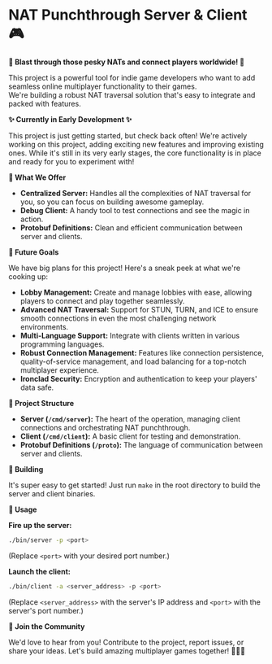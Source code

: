 # NAT Punchthrough Server & Client 🎮

**🚀 Blast through those pesky NATs and connect players worldwide! 🚀**

This project is a powerful tool for indie game developers who want to add seamless online multiplayer functionality to their games.  
We're building a robust NAT traversal solution that's easy to integrate and packed with features.

**✨ Currently in Early Development ✨**

This project is just getting started, but check back often! We're actively working on this project, adding exciting new features and improving existing ones.
While it's still in its very early stages, the core functionality is in place and ready for you to experiment with!

**💪 What We Offer**

* **Centralized Server:**  Handles all the complexities of NAT traversal for you, so you can focus on building awesome gameplay.
* **Debug Client:**  A handy tool to test connections and see the magic in action.
* **Protobuf Definitions:**  Clean and efficient communication between server and clients.

**🔮 Future Goals**

We have big plans for this project! Here's a sneak peek at what we're cooking up:

* **Lobby Management:** Create and manage lobbies with ease, allowing players to connect and play together seamlessly.
* **Advanced NAT Traversal:**  Support for STUN, TURN, and ICE to ensure smooth connections in even the most challenging network environments.
* **Multi-Language Support:**  Integrate with clients written in various programming languages.
* **Robust Connection Management:**  Features like connection persistence, quality-of-service management, and load balancing for a top-notch multiplayer experience.
* **Ironclad Security:**  Encryption and authentication to keep your players' data safe.

**📂 Project Structure**

* **Server (`/cmd/server`):** The heart of the operation, managing client connections and orchestrating NAT punchthrough. 
* **Client (`/cmd/client`):** A basic client for testing and demonstration.
* **Protobuf Definitions (`/proto`):**  The language of communication between server and clients.

**🔨 Building**

It's super easy to get started! Just run `make` in the root directory to build the server and client binaries.

**🚀 Usage**

**Fire up the server:**

```bash
./bin/server -p <port>
```

(Replace `<port>` with your desired port number.)

**Launch the client:**

```bash
./bin/client -a <server_address> -p <port>
```

(Replace `<server_address>` with the server's IP address and `<port>` with the server's port number.)

**🙌 Join the Community**

We'd love to hear from you!  Contribute to the project, report issues, or share your ideas. Let's build amazing multiplayer games together! 🧑‍🤝‍🧑
